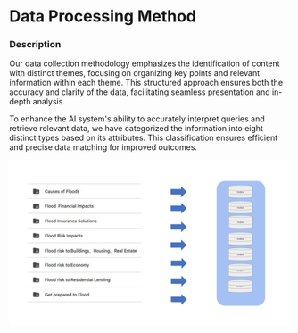 # Data Processing Method

### Description
Our data collection methodology emphasizes the identification of content with distinct themes, focusing on organizing key points and relevant information within each theme. This structured approach ensures both the accuracy and clarity of the data, facilitating seamless presentation and in-depth analysis.

To enhance the AI system's ability to accurately interpret queries and retrieve relevant data, we have categorized the information into eight distinct types based on its attributes. This classification ensures efficient and precise data matching for improved outcomes.

<img src="../assets/DB.png" alt="Data File Demo" width="" />